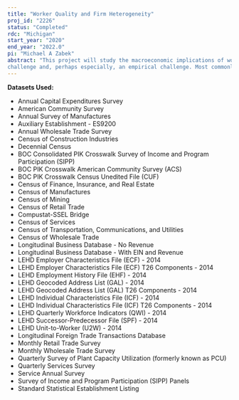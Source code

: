 ```yaml
---
title: "Worker Quality and Firm Heterogeneity"
proj_id: "2226"
status: "Completed"
rdc: "Michigan"
start_year: "2020"
end_year: "2022.0"
pi: "Michael A Zabek"
abstract: "This project will study the macroeconomic implications of worker quality and firm heterogeneity. Many macroeconomic phenomena--ranging from trends in productivity to relative declines in workers' earnings--are commonly examined through the lenses of models with either representative workers or representative firms. Understanding how deviations from these assumptions change our understanding of macroeconomic phenomena poses both a theoretical
challenge and, perhaps especially, an empirical challenge. Most commonly, researchers do not simultaneously observe detailed data both on firms and on the individual workers within those firms. By using combined employer and employee data from the U.S. Census Bureau, we will enhance understanding of how worker quality and firm heterogeneity interact in equilibrium to generate observed macroeconomic outcomes."
---
```


**Datasets Used:**

  - Annual Capital Expenditures Survey 
  - American Community Survey 
  - Annual Survey of Manufactures 
  - Auxiliary Establishment - ES9200 
  - Annual Wholesale Trade Survey 
  - Census of Construction Industries 
  - Decennial Census 
  - BOC Consolidated PIK Crosswalk Survey of Income and Program Participation (SIPP) 
  - BOC PIK Crosswalk American Community Survey (ACS) 
  - BOC PIK Crosswalk Census Unedited File (CUF) 
  - Census of Finance, Insurance, and Real Estate 
  - Census of Manufactures 
  - Census of Mining 
  - Census of Retail Trade 
  - Compustat-SSEL Bridge 
  - Census of Services 
  - Census of Transportation, Communications, and Utilities 
  - Census of Wholesale Trade 
  - Longitudinal Business Database - No Revenue 
  - Longitudinal Business Database - With EIN and Revenue 
  - LEHD Employer Characteristics File (ECF) - 2014 
  - LEHD Employer Characteristics File (ECF) T26 Components - 2014 
  - LEHD Employment History File (EHF) - 2014 
  - LEHD Geocoded Address List (GAL) - 2014 
  - LEHD Geocoded Address List (GAL) T26 Components - 2014 
  - LEHD Individual Characteristics File (ICF) - 2014 
  - LEHD Individual Characteristics File (ICF) T26 Components - 2014 
  - LEHD Quarterly Workforce Indicators (QWI) - 2014 
  - LEHD Successor-Predecessor File (SPF) - 2014 
  - LEHD Unit-to-Worker (U2W) - 2014 
  - Longitudinal Foreign Trade Transactions Database 
  - Monthly Retail Trade Survey 
  - Monthly Wholesale Trade Survey 
  - Quarterly Survey of Plant Capacity Utilization (formerly known as PCU) 
  - Quarterly Services Survey 
  - Service Annual Survey 
  - Survey of Income and Program Participation (SIPP) Panels 
  - Standard Statistical Establishment Listing 

